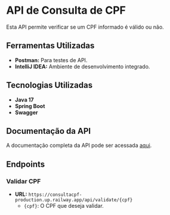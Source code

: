 # API de Consulta de CPF

Esta API permite verificar se um CPF informado é válido ou não.

## Ferramentas Utilizadas
- **Postman:** Para testes de API.
- **IntelliJ IDEA:** Ambiente de desenvolvimento integrado.
  
## Tecnologias Utilizadas

- **Java 17**
- **Spring Boot**
- **Swagger**

## Documentação da API

A documentação completa da API pode ser acessada [aqui](https://consultacpf-production.up.railway.app/swagger-ui/index.html).

## Endpoints

### Validar CPF

- **URL:** `https://consultacpf-production.up.railway.app/api/validate/{cpf}`
  - `{cpf}`: O CPF que deseja validar.
